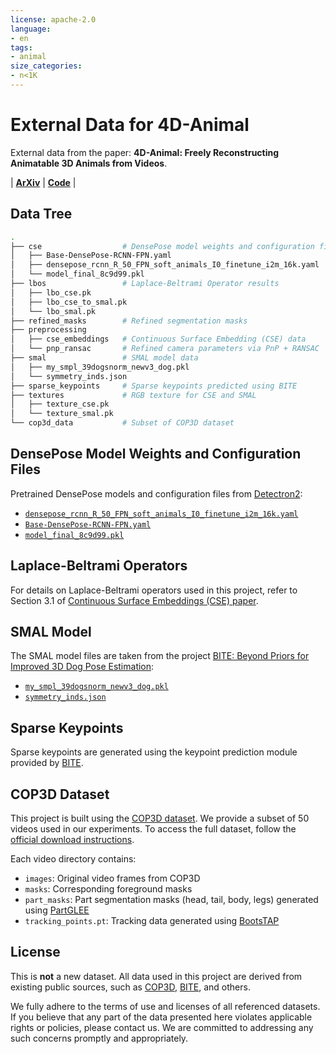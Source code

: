 ```yaml
---
license: apache-2.0
language:
- en
tags:
- animal
size_categories:
- n<1K
---
```

# External Data for 4D-Animal

External data from the paper: **4D-Animal: Freely Reconstructing Animatable 3D Animals from Videos**. 

| [**ArXiv**](xxx) | [**Code**](xxx) |

## Data Tree

```sh
.
├── cse                  # DensePose model weights and configuration files
│   ├── Base-DensePose-RCNN-FPN.yaml
│   ├── densepose_rcnn_R_50_FPN_soft_animals_I0_finetune_i2m_16k.yaml
│   └── model_final_8c9d99.pkl
├── lbos                 # Laplace-Beltrami Operator results
│   ├── lbo_cse.pk
│   ├── lbo_cse_to_smal.pk
│   └── lbo_smal.pk
├── refined_masks        # Refined segmentation masks
├── preprocessing
│   ├── cse_embeddings   # Continuous Surface Embedding (CSE) data
│   └── pnp_ransac       # Refined camera parameters via PnP + RANSAC
├── smal                 # SMAL model data
│   ├── my_smpl_39dogsnorm_newv3_dog.pkl
│   └── symmetry_inds.json
├── sparse_keypoints     # Sparse keypoints predicted using BITE
├── textures             # RGB texture for CSE and SMAL
│   ├── texture_cse.pk
│   └── texture_smal.pk
└── cop3d_data           # Subset of COP3D dataset
```

## DensePose Model Weights and Configuration Files

Pretrained DensePose models and configuration files from [Detectron2](https://github.com/facebookresearch/detectron2):

- [`densepose_rcnn_R_50_FPN_soft_animals_I0_finetune_i2m_16k.yaml`](https://raw.githubusercontent.com/facebookresearch/detectron2/main/projects/DensePose/configs/cse/densepose_rcnn_R_50_FPN_soft_animals_I0_finetune_i2m_16k.yaml)
- [`Base-DensePose-RCNN-FPN.yaml`](https://raw.githubusercontent.com/facebookresearch/detectron2/main/projects/DensePose/configs/cse/Base-DensePose-RCNN-FPN.yaml)
- [`model_final_8c9d99.pkl`](https://dl.fbaipublicfiles.com/densepose/cse/densepose_rcnn_R_50_FPN_soft_animals_I0_finetune_i2m_16k/270727461/model_final_8c9d99.pkl)

## Laplace-Beltrami Operators

For details on Laplace-Beltrami operators used in this project, refer to Section 3.1 of [Continuous Surface Embeddings (CSE) paper](https://arxiv.org/pdf/2011.12438).

## SMAL Model

The SMAL model files are taken from the project [BITE: Beyond Priors for Improved 3D Dog Pose Estimation](https://github.com/runa91/bite_release):

- [`my_smpl_39dogsnorm_newv3_dog.pkl`](https://owncloud.tuebingen.mpg.de/index.php/s/BpPWyzsmfycXdyj/download?path=%2Fdata%2Fsmal_data%2Fnew_dog_models&files=my_smpl_39dogsnorm_newv3_dog.pkl&downloadStartSecret=21p5mlf8old)
- [`symmetry_inds.json`](https://owncloud.tuebingen.mpg.de/index.php/s/BpPWyzsmfycXdyj/download?path=%2Fdata%2Fsmal_data&files=symmetry_inds.json&downloadStartSecret=ecjw1bt2rbv)

## Sparse Keypoints

Sparse keypoints are generated using the keypoint prediction module provided by [BITE](https://github.com/runa91/bite_release).

## COP3D Dataset

This project is built using the [COP3D dataset](https://github.com/facebookresearch/cop3d). We provide a subset of 50 videos used in our experiments. To access the full dataset, follow the [official download instructions](https://github.com/facebookresearch/cop3d#download).

Each video directory contains:

- `images`: Original video frames from COP3D  
- `masks`: Corresponding foreground masks  
- `part_masks`: Part segmentation masks (head, tail, body, legs) generated using [PartGLEE](https://github.com/ProvenceStar/PartGLEE)  
- `tracking_points.pt`: Tracking data generated using [BootsTAP](https://bootstap.github.io/)

## License

This is **not** a new dataset. All data used in this project are derived from existing public sources, such as [COP3D](https://github.com/facebookresearch/cop3d), [BITE](https://github.com/runa91/bite_release), and others.

We fully adhere to the terms of use and licenses of all referenced datasets. If you believe that any part of the data presented here violates applicable rights or policies, please contact us. We are committed to addressing any such concerns promptly and appropriately.


<!-- ## Citation

```
@article{xxx,
  title={4D-Animal: Freely Reconstructing Animatable 3D Animals from Videos},
  author={xxx},
  journal={ArXiv},
  year={2025},
  volume={abs/xxx},
}
``` -->
